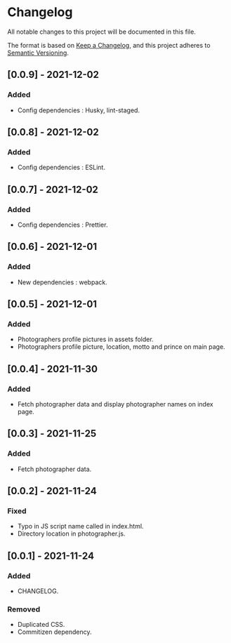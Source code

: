 # Changelog

All notable changes to this project will be documented in this file.

The format is based on [Keep a Changelog](https://keepachangelog.com/en/1.0.0/),
and this project adheres to [Semantic Versioning](https://semver.org/spec/v2.0.0.html).

## [0.0.9] - 2021-12-02

### Added

-   Config dependencies : Husky, lint-staged.

## [0.0.8] - 2021-12-02

### Added

-   Config dependencies : ESLint.

## [0.0.7] - 2021-12-02

### Added

-   Config dependencies : Prettier.

## [0.0.6] - 2021-12-01

### Added

-   New dependencies : webpack.

## [0.0.5] - 2021-12-01

### Added

-   Photographers profile pictures in assets folder.
-   Photographers profile picture, location, motto and prince on main page.

## [0.0.4] - 2021-11-30

### Added

-   Fetch photographer data and display photographer names on index page.

## [0.0.3] - 2021-11-25

### Added

-   Fetch photographer data.

## [0.0.2] - 2021-11-24

### Fixed

-   Typo in JS script name called in index.html.
-   Directory location in photographer.js.

## [0.0.1] - 2021-11-24

### Added

-   CHANGELOG.

### Removed

-   Duplicated CSS.
-   Commitizen dependency.
